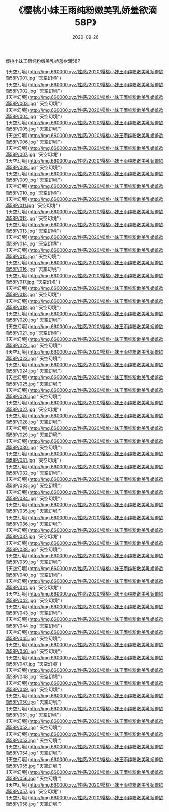 ﻿---
layout: post
title:  《樱桃小妹王雨纯粉嫩美乳娇羞欲滴58P》
date:   2020-09-26
img: http://img.660000.xyz/性感/2020/樱桃小妹王雨纯粉嫩美乳娇羞欲滴58P/000.jpg
categories: [美女, 性感, 泳衣]
---

樱桃小妹王雨纯粉嫩美乳娇羞欲滴58P



![天空幻境](http://img.660000.xyz/性感/2020/樱桃小妹王雨纯粉嫩美乳娇羞欲滴58P/001.jpg ''天空幻境'') <br>
![天空幻境](http://img.660000.xyz/性感/2020/樱桃小妹王雨纯粉嫩美乳娇羞欲滴58P/002.jpg ''天空幻境'') <br>
![天空幻境](http://img.660000.xyz/性感/2020/樱桃小妹王雨纯粉嫩美乳娇羞欲滴58P/003.jpg ''天空幻境'') <br>
![天空幻境](http://img.660000.xyz/性感/2020/樱桃小妹王雨纯粉嫩美乳娇羞欲滴58P/004.jpg ''天空幻境'') <br>
![天空幻境](http://img.660000.xyz/性感/2020/樱桃小妹王雨纯粉嫩美乳娇羞欲滴58P/005.jpg ''天空幻境'') <br>
![天空幻境](http://img.660000.xyz/性感/2020/樱桃小妹王雨纯粉嫩美乳娇羞欲滴58P/006.jpg ''天空幻境'') <br>
![天空幻境](http://img.660000.xyz/性感/2020/樱桃小妹王雨纯粉嫩美乳娇羞欲滴58P/007.jpg ''天空幻境'') <br>
![天空幻境](http://img.660000.xyz/性感/2020/樱桃小妹王雨纯粉嫩美乳娇羞欲滴58P/008.jpg ''天空幻境'') <br>
![天空幻境](http://img.660000.xyz/性感/2020/樱桃小妹王雨纯粉嫩美乳娇羞欲滴58P/009.jpg ''天空幻境'') <br>
![天空幻境](http://img.660000.xyz/性感/2020/樱桃小妹王雨纯粉嫩美乳娇羞欲滴58P/010.jpg ''天空幻境'') <br>
![天空幻境](http://img.660000.xyz/性感/2020/樱桃小妹王雨纯粉嫩美乳娇羞欲滴58P/011.jpg ''天空幻境'') <br>
![天空幻境](http://img.660000.xyz/性感/2020/樱桃小妹王雨纯粉嫩美乳娇羞欲滴58P/012.jpg ''天空幻境'') <br>
![天空幻境](http://img.660000.xyz/性感/2020/樱桃小妹王雨纯粉嫩美乳娇羞欲滴58P/013.jpg ''天空幻境'') <br>
![天空幻境](http://img.660000.xyz/性感/2020/樱桃小妹王雨纯粉嫩美乳娇羞欲滴58P/014.jpg ''天空幻境'') <br>
![天空幻境](http://img.660000.xyz/性感/2020/樱桃小妹王雨纯粉嫩美乳娇羞欲滴58P/015.jpg ''天空幻境'') <br>
![天空幻境](http://img.660000.xyz/性感/2020/樱桃小妹王雨纯粉嫩美乳娇羞欲滴58P/016.jpg ''天空幻境'') <br>
![天空幻境](http://img.660000.xyz/性感/2020/樱桃小妹王雨纯粉嫩美乳娇羞欲滴58P/017.jpg ''天空幻境'') <br>
![天空幻境](http://img.660000.xyz/性感/2020/樱桃小妹王雨纯粉嫩美乳娇羞欲滴58P/018.jpg ''天空幻境'') <br>
![天空幻境](http://img.660000.xyz/性感/2020/樱桃小妹王雨纯粉嫩美乳娇羞欲滴58P/019.jpg ''天空幻境'') <br>
![天空幻境](http://img.660000.xyz/性感/2020/樱桃小妹王雨纯粉嫩美乳娇羞欲滴58P/020.jpg ''天空幻境'') <br>
![天空幻境](http://img.660000.xyz/性感/2020/樱桃小妹王雨纯粉嫩美乳娇羞欲滴58P/021.jpg ''天空幻境'') <br>
![天空幻境](http://img.660000.xyz/性感/2020/樱桃小妹王雨纯粉嫩美乳娇羞欲滴58P/022.jpg ''天空幻境'') <br>
![天空幻境](http://img.660000.xyz/性感/2020/樱桃小妹王雨纯粉嫩美乳娇羞欲滴58P/023.jpg ''天空幻境'') <br>
![天空幻境](http://img.660000.xyz/性感/2020/樱桃小妹王雨纯粉嫩美乳娇羞欲滴58P/024.jpg ''天空幻境'') <br>
![天空幻境](http://img.660000.xyz/性感/2020/樱桃小妹王雨纯粉嫩美乳娇羞欲滴58P/025.jpg ''天空幻境'') <br>
![天空幻境](http://img.660000.xyz/性感/2020/樱桃小妹王雨纯粉嫩美乳娇羞欲滴58P/026.jpg ''天空幻境'') <br>
![天空幻境](http://img.660000.xyz/性感/2020/樱桃小妹王雨纯粉嫩美乳娇羞欲滴58P/027.jpg ''天空幻境'') <br>
![天空幻境](http://img.660000.xyz/性感/2020/樱桃小妹王雨纯粉嫩美乳娇羞欲滴58P/028.jpg ''天空幻境'') <br>
![天空幻境](http://img.660000.xyz/性感/2020/樱桃小妹王雨纯粉嫩美乳娇羞欲滴58P/029.jpg ''天空幻境'') <br>
![天空幻境](http://img.660000.xyz/性感/2020/樱桃小妹王雨纯粉嫩美乳娇羞欲滴58P/030.jpg ''天空幻境'') <br>
![天空幻境](http://img.660000.xyz/性感/2020/樱桃小妹王雨纯粉嫩美乳娇羞欲滴58P/031.jpg ''天空幻境'') <br>
![天空幻境](http://img.660000.xyz/性感/2020/樱桃小妹王雨纯粉嫩美乳娇羞欲滴58P/032.jpg ''天空幻境'') <br>
![天空幻境](http://img.660000.xyz/性感/2020/樱桃小妹王雨纯粉嫩美乳娇羞欲滴58P/033.jpg ''天空幻境'') <br>
![天空幻境](http://img.660000.xyz/性感/2020/樱桃小妹王雨纯粉嫩美乳娇羞欲滴58P/034.jpg ''天空幻境'') <br>
![天空幻境](http://img.660000.xyz/性感/2020/樱桃小妹王雨纯粉嫩美乳娇羞欲滴58P/035.jpg ''天空幻境'') <br>
![天空幻境](http://img.660000.xyz/性感/2020/樱桃小妹王雨纯粉嫩美乳娇羞欲滴58P/036.jpg ''天空幻境'') <br>
![天空幻境](http://img.660000.xyz/性感/2020/樱桃小妹王雨纯粉嫩美乳娇羞欲滴58P/037.jpg ''天空幻境'') <br>
![天空幻境](http://img.660000.xyz/性感/2020/樱桃小妹王雨纯粉嫩美乳娇羞欲滴58P/038.jpg ''天空幻境'') <br>
![天空幻境](http://img.660000.xyz/性感/2020/樱桃小妹王雨纯粉嫩美乳娇羞欲滴58P/039.jpg ''天空幻境'') <br>
![天空幻境](http://img.660000.xyz/性感/2020/樱桃小妹王雨纯粉嫩美乳娇羞欲滴58P/040.jpg ''天空幻境'') <br>
![天空幻境](http://img.660000.xyz/性感/2020/樱桃小妹王雨纯粉嫩美乳娇羞欲滴58P/041.jpg ''天空幻境'') <br>
![天空幻境](http://img.660000.xyz/性感/2020/樱桃小妹王雨纯粉嫩美乳娇羞欲滴58P/042.jpg ''天空幻境'') <br>
![天空幻境](http://img.660000.xyz/性感/2020/樱桃小妹王雨纯粉嫩美乳娇羞欲滴58P/043.jpg ''天空幻境'') <br>
![天空幻境](http://img.660000.xyz/性感/2020/樱桃小妹王雨纯粉嫩美乳娇羞欲滴58P/044.jpg ''天空幻境'') <br>
![天空幻境](http://img.660000.xyz/性感/2020/樱桃小妹王雨纯粉嫩美乳娇羞欲滴58P/045.jpg ''天空幻境'') <br>
![天空幻境](http://img.660000.xyz/性感/2020/樱桃小妹王雨纯粉嫩美乳娇羞欲滴58P/046.jpg ''天空幻境'') <br>
![天空幻境](http://img.660000.xyz/性感/2020/樱桃小妹王雨纯粉嫩美乳娇羞欲滴58P/047.jpg ''天空幻境'') <br>
![天空幻境](http://img.660000.xyz/性感/2020/樱桃小妹王雨纯粉嫩美乳娇羞欲滴58P/048.jpg ''天空幻境'') <br>
![天空幻境](http://img.660000.xyz/性感/2020/樱桃小妹王雨纯粉嫩美乳娇羞欲滴58P/049.jpg ''天空幻境'') <br>
![天空幻境](http://img.660000.xyz/性感/2020/樱桃小妹王雨纯粉嫩美乳娇羞欲滴58P/050.jpg ''天空幻境'') <br>
![天空幻境](http://img.660000.xyz/性感/2020/樱桃小妹王雨纯粉嫩美乳娇羞欲滴58P/051.jpg ''天空幻境'') <br>
![天空幻境](http://img.660000.xyz/性感/2020/樱桃小妹王雨纯粉嫩美乳娇羞欲滴58P/052.jpg ''天空幻境'') <br>
![天空幻境](http://img.660000.xyz/性感/2020/樱桃小妹王雨纯粉嫩美乳娇羞欲滴58P/053.jpg ''天空幻境'') <br>
![天空幻境](http://img.660000.xyz/性感/2020/樱桃小妹王雨纯粉嫩美乳娇羞欲滴58P/054.jpg ''天空幻境'') <br>
![天空幻境](http://img.660000.xyz/性感/2020/樱桃小妹王雨纯粉嫩美乳娇羞欲滴58P/055.jpg ''天空幻境'') <br>
![天空幻境](http://img.660000.xyz/性感/2020/樱桃小妹王雨纯粉嫩美乳娇羞欲滴58P/056.jpg ''天空幻境'') <br>
![天空幻境](http://img.660000.xyz/性感/2020/樱桃小妹王雨纯粉嫩美乳娇羞欲滴58P/057.jpg ''天空幻境'') <br>
![天空幻境](http://img.660000.xyz/性感/2020/樱桃小妹王雨纯粉嫩美乳娇羞欲滴58P/058.jpg ''天空幻境'') <br>